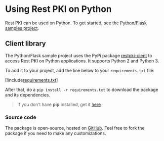 ﻿# Using Rest PKI on Python

Rest PKI can be used on Python. To get started, see the [Python/Flask samples project](flask.md).

## Client library

The Python/Flask sample project uses the PyPi package [restpki-cient](https://pypi.org/project/restpki-client/) to access Rest PKI on Python applications. It supports Python 2 and Python 3.

To add it to your project, add the line below to your `requirements.txt` file:

[!include[requirements.txt](../../../../includes/pki-express/python/requirements.md)]

After that, do a `pip install -r requirements.txt` to download the package and its dependencies.

> If you don't have **pip** installed, get it [here](https://pip.pypa.io/en/stable/installing/)

### Source code

The package is open-source, hosted on [GitHub](https://github.com/LacunaSoftware/RestPkiPythonClient). Feel free to fork the package if you need to make any customizations.
